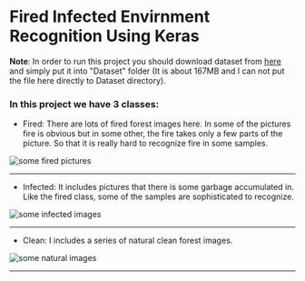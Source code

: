 # Fired Infected Envirnment Recognition Using Keras
**Note**: In order to run this project you should download dataset from [here](https://drive.google.com/file/d/1c1ADHs3uPMgQgoaAg36N--5-06FbFM23/view) and simply put it into "Dataset" folder (It is about 167MB and I can not put the file here directly to Dataset directory). 

### In this project we have 3 classes:
* Fired: There are lots of fired forest images here. In some of the pictures fire is obvious but in some other, the fire takes only a few parts of the picture. So that it is really hard to recognize fire in some samples. 

![some fired pictures ](https://github.com/mohsenSohrabi/Fired_Infected_Envirnment_Recognition/blob/master/sample_images/fired_samples.jpg)
___
* Infected: It includes pictures that there is some garbage accumulated in. Like the fired class, some of the samples are sophisticated to recognize.

 ![some infected images](https://github.com/mohsenSohrabi/Fired_Infected_Envirnment_Recognition/blob/master/sample_images/infected_samples.JPG)
 ___
* Clean: I includes a series of natural clean forest images.

 ![some natural images](https://github.com/mohsenSohrabi/Fired_Infected_Envirnment_Recognition/blob/master/sample_images/clean_samples.jpg)
 ___

